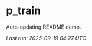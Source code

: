 # p_train

Auto-updating README demo.

<!--START_SECTION:status-->
_Last run: 2025-09-19 04:27 UTC_
<!--END_SECTION:status-->






























































































































































































































































































































































































































































































































































































































